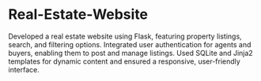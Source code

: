 # Real-Estate-Website
Developed a real estate website using Flask, featuring property listings, search, and filtering options. Integrated user authentication for agents and buyers, enabling them to post and manage listings. Used SQLite and Jinja2 templates for dynamic content and ensured a responsive, user-friendly interface.
